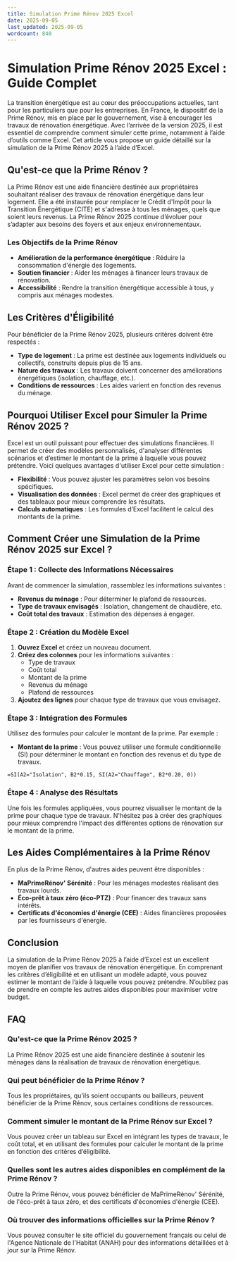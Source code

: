```yaml
---
title: Simulation Prime Rénov 2025 Excel
date: 2025-09-05
last_updated: 2025-09-05
wordcount: 840
---
```


# Simulation Prime Rénov 2025 Excel : Guide Complet

La transition énergétique est au cœur des préoccupations actuelles, tant pour les particuliers que pour les entreprises. En France, le dispositif de la Prime Rénov, mis en place par le gouvernement, vise à encourager les travaux de rénovation énergétique. Avec l’arrivée de la version 2025, il est essentiel de comprendre comment simuler cette prime, notamment à l’aide d’outils comme Excel. Cet article vous propose un guide détaillé sur la simulation de la Prime Rénov 2025 à l’aide d’Excel.

## Qu'est-ce que la Prime Rénov ?

La Prime Rénov est une aide financière destinée aux propriétaires souhaitant réaliser des travaux de rénovation énergétique dans leur logement. Elle a été instaurée pour remplacer le Crédit d'Impôt pour la Transition Énergétique (CITE) et s'adresse à tous les ménages, quels que soient leurs revenus. La Prime Rénov 2025 continue d’évoluer pour s’adapter aux besoins des foyers et aux enjeux environnementaux.

### Les Objectifs de la Prime Rénov

- **Amélioration de la performance énergétique** : Réduire la consommation d'énergie des logements.
- **Soutien financier** : Aider les ménages à financer leurs travaux de rénovation.
- **Accessibilité** : Rendre la transition énergétique accessible à tous, y compris aux ménages modestes.

## Les Critères d'Éligibilité

Pour bénéficier de la Prime Rénov 2025, plusieurs critères doivent être respectés :

- **Type de logement** : La prime est destinée aux logements individuels ou collectifs, construits depuis plus de 15 ans.
- **Nature des travaux** : Les travaux doivent concerner des améliorations énergétiques (isolation, chauffage, etc.).
- **Conditions de ressources** : Les aides varient en fonction des revenus du ménage.

## Pourquoi Utiliser Excel pour Simuler la Prime Rénov 2025 ?

Excel est un outil puissant pour effectuer des simulations financières. Il permet de créer des modèles personnalisés, d'analyser différentes scénarios et d’estimer le montant de la prime à laquelle vous pouvez prétendre. Voici quelques avantages d'utiliser Excel pour cette simulation :

- **Flexibilité** : Vous pouvez ajuster les paramètres selon vos besoins spécifiques.
- **Visualisation des données** : Excel permet de créer des graphiques et des tableaux pour mieux comprendre les résultats.
- **Calculs automatiques** : Les formules d’Excel facilitent le calcul des montants de la prime.

## Comment Créer une Simulation de la Prime Rénov 2025 sur Excel ?

### Étape 1 : Collecte des Informations Nécessaires

Avant de commencer la simulation, rassemblez les informations suivantes :

- **Revenus du ménage** : Pour déterminer le plafond de ressources.
- **Type de travaux envisagés** : Isolation, changement de chaudière, etc.
- **Coût total des travaux** : Estimation des dépenses à engager.

### Étape 2 : Création du Modèle Excel

1. **Ouvrez Excel** et créez un nouveau document.
2. **Créez des colonnes** pour les informations suivantes :
   - Type de travaux
   - Coût total
   - Montant de la prime
   - Revenus du ménage
   - Plafond de ressources
3. **Ajoutez des lignes** pour chaque type de travaux que vous envisagez.

### Étape 3 : Intégration des Formules

Utilisez des formules pour calculer le montant de la prime. Par exemple :

- **Montant de la prime** : Vous pouvez utiliser une formule conditionnelle (SI) pour déterminer le montant en fonction des revenus et du type de travaux.
  
```excel
=SI(A2="Isolation", B2*0.15, SI(A2="Chauffage", B2*0.20, 0))
```

### Étape 4 : Analyse des Résultats

Une fois les formules appliquées, vous pourrez visualiser le montant de la prime pour chaque type de travaux. N'hésitez pas à créer des graphiques pour mieux comprendre l'impact des différentes options de rénovation sur le montant de la prime.

## Les Aides Complémentaires à la Prime Rénov

En plus de la Prime Rénov, d'autres aides peuvent être disponibles :

- **MaPrimeRénov' Sérénité** : Pour les ménages modestes réalisant des travaux lourds.
- **Éco-prêt à taux zéro (éco-PTZ)** : Pour financer des travaux sans intérêts.
- **Certificats d'économies d'énergie (CEE)** : Aides financières proposées par les fournisseurs d'énergie.

## Conclusion

La simulation de la Prime Rénov 2025 à l’aide d’Excel est un excellent moyen de planifier vos travaux de rénovation énergétique. En comprenant les critères d’éligibilité et en utilisant un modèle adapté, vous pouvez estimer le montant de l’aide à laquelle vous pouvez prétendre. N’oubliez pas de prendre en compte les autres aides disponibles pour maximiser votre budget.

## FAQ

### Qu'est-ce que la Prime Rénov 2025 ?

La Prime Rénov 2025 est une aide financière destinée à soutenir les ménages dans la réalisation de travaux de rénovation énergétique.

### Qui peut bénéficier de la Prime Rénov ?

Tous les propriétaires, qu'ils soient occupants ou bailleurs, peuvent bénéficier de la Prime Rénov, sous certaines conditions de ressources.

### Comment simuler le montant de la Prime Rénov sur Excel ?

Vous pouvez créer un tableau sur Excel en intégrant les types de travaux, le coût total, et en utilisant des formules pour calculer le montant de la prime en fonction des critères d’éligibilité.

### Quelles sont les autres aides disponibles en complément de la Prime Rénov ?

Outre la Prime Rénov, vous pouvez bénéficier de MaPrimeRénov' Sérénité, de l'éco-prêt à taux zéro, et des certificats d'économies d'énergie (CEE).

### Où trouver des informations officielles sur la Prime Rénov ?

Vous pouvez consulter le site officiel du gouvernement français ou celui de l'Agence Nationale de l'Habitat (ANAH) pour des informations détaillées et à jour sur la Prime Rénov.